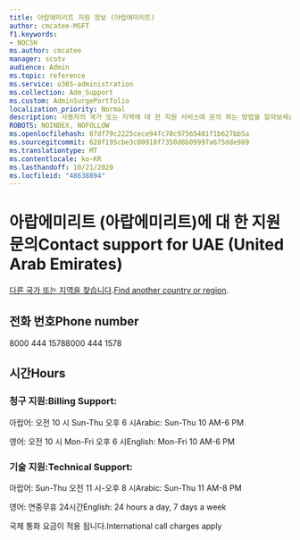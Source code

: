 ```yaml
---
title: 아랍에미리트 지원 정보 (아랍에미리트)
author: cmcatee-MSFT
f1.keywords:
- NOCSH
ms.author: cmcatee
manager: scotv
audience: Admin
ms.topic: reference
ms.service: o365-administration
ms.collection: Adm_Support
ms.custom: AdminSurgePortfolio
localization_priority: Normal
description: 사용자의 국가 또는 지역에 대 한 지원 서비스에 문의 하는 방법을 알아보세요.
ROBOTS: NOINDEX, NOFOLLOW
ms.openlocfilehash: 07df79c2225cece94fc70c97565481f1b627bb5a
ms.sourcegitcommit: 628f195cbe3c00910f7350d8b09997a675dde989
ms.translationtype: MT
ms.contentlocale: ko-KR
ms.lasthandoff: 10/21/2020
ms.locfileid: "48638894"
---
```

# <a name="contact-support-for-uae-united-arab-emirates"></a><span data-ttu-id="5202c-103">아랍에미리트 (아랍에미리트)에 대 한 지원 문의</span><span class="sxs-lookup"><span data-stu-id="5202c-103">Contact support for UAE (United Arab Emirates)</span></span>

<span data-ttu-id="5202c-104">[다른 국가 또는 지역을 찾습니다](../contact-support-for-business-products.md).</span><span class="sxs-lookup"><span data-stu-id="5202c-104">[Find another country or region](../contact-support-for-business-products.md).</span></span>

## <a name="phone-number"></a><span data-ttu-id="5202c-105">전화 번호</span><span class="sxs-lookup"><span data-stu-id="5202c-105">Phone number</span></span>
<span data-ttu-id="5202c-106">8000 444 1578</span><span class="sxs-lookup"><span data-stu-id="5202c-106">8000 444 1578</span></span>

## <a name="hours"></a><span data-ttu-id="5202c-107">시간</span><span class="sxs-lookup"><span data-stu-id="5202c-107">Hours</span></span>
### <a name="billing-support"></a><span data-ttu-id="5202c-108">청구 지원:</span><span class="sxs-lookup"><span data-stu-id="5202c-108">Billing Support:</span></span>

<span data-ttu-id="5202c-109">아랍어: 오전 10 시 Sun-Thu 오후 6 시</span><span class="sxs-lookup"><span data-stu-id="5202c-109">Arabic: Sun-Thu 10 AM-6 PM</span></span>

<span data-ttu-id="5202c-110">영어: 오전 10 시 Mon-Fri 오후 6 시</span><span class="sxs-lookup"><span data-stu-id="5202c-110">English: Mon-Fri 10 AM-6 PM</span></span>

### <a name="technical-support"></a><span data-ttu-id="5202c-111">기술 지원:</span><span class="sxs-lookup"><span data-stu-id="5202c-111">Technical Support:</span></span>

<span data-ttu-id="5202c-112">아랍어: Sun-Thu 오전 11 시-오후 8 시</span><span class="sxs-lookup"><span data-stu-id="5202c-112">Arabic: Sun-Thu 11 AM-8 PM</span></span>

<span data-ttu-id="5202c-113">영어: 연중무휴 24시간</span><span class="sxs-lookup"><span data-stu-id="5202c-113">English: 24 hours a day, 7 days a week</span></span>

<span data-ttu-id="5202c-114">국제 통화 요금이 적용 됩니다.</span><span class="sxs-lookup"><span data-stu-id="5202c-114">International call charges apply</span></span>
